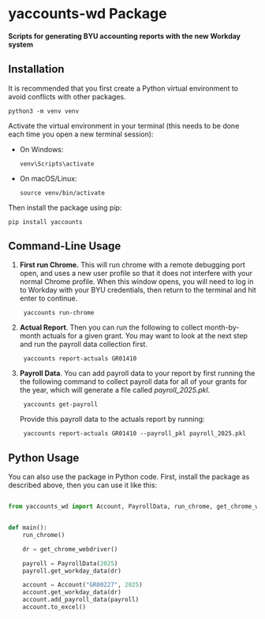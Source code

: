 # yaccounts-wd Package
#### Scripts for generating BYU accounting reports with the new Workday system

## Installation
It is recommended that you first create a Python virtual environment to avoid conflicts with other packages. 

    python3 -m venv venv

Activate the virtual environment in your terminal (this needs to be done each time you open a new terminal session):
- On Windows:
    ```
    venv\Scripts\activate
    ```
- On macOS/Linux:
    ```
    source venv/bin/activate
    ```

Then install the package using pip:

    pip install yaccounts


## Command-Line Usage

1. **First run Chrome.**  This will run chrome with a remote debugging port open, and uses a new user profile so that it does not interfere with your normal Chrome profile.  When this window opens, you will need to log in to Workday with your BYU credentials, then return to the terminal and hit enter to continue.
    
        yaccounts run-chrome

2. **Actual Report**. Then you can run the following to collect month-by-month actuals for a given grant.  You may want to look at the next step and run the payroll data collection first.

        yaccounts report-actuals GR01410

3. **Payroll Data**. You can add payroll data to your report by first running the the following command to collect payroll data for all of your grants for the year, which will generate a file called *payroll_2025.pkl*.

        yaccounts get-payroll

    Provide this payroll data to the actuals report by running:

        yaccounts report-actuals GR01410 --payroll_pkl payroll_2025.pkl

## Python Usage

You can also use the package in Python code.  First, install the package as described above, then you can use it like this:

```python

from yaccounts_wd import Account, PayrollData, run_chrome, get_chrome_webdriver


def main():
    run_chrome()

    dr = get_chrome_webdriver()

    payroll = PayrollData(2025)
    payroll.get_workday_data(dr)

    account = Account("GR00227", 2025)
    account.get_workday_data(dr)
    account.add_payroll_data(payroll)
    account.to_excel()
```